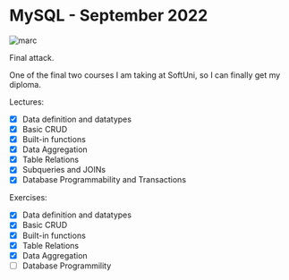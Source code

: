# MySQL - September 2022

![marc](https://softuni.bg/files/courses/mysql123.jpg)

Final attack.

One of the final two courses I am taking at SoftUni, so I can finally get my diploma.

Lectures:

* [x] Data definition and datatypes
* [x] Basic CRUD
* [x] Built-in functions
* [x] Data Aggregation
* [x] Table Relations
* [x] Subqueries and JOINs
* [x] Database Programmability and Transactions

Exercises:

* [x] Data definition and datatypes
* [x] Basic CRUD
* [x] Built-in functions
* [x] Table Relations
* [x] Data Aggregation
* [ ] Database Programmility